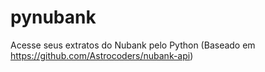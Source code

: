 # pynubank
Acesse seus extratos do Nubank pelo Python (Baseado em https://github.com/Astrocoders/nubank-api)

